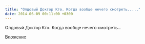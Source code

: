 ```yaml
---
title: "Олдовый Доктор Кто. Когда вообще нечего смотреть....."
date: 2014-06-09 00:11:00 +0300
---
```


Олдовый Доктор Кто. Когда вообще нечего смотреть...

[Вложение](/assets/vk_photos/2/iYuUn0BbSDA.jpg)
